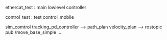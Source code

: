 ethercat_test : main lowlevel controller    
   
   control_test : test
   control_mobile 
   
sim_comtrol tracking_pd_controller --> path_plan velocity_plan --> rostopic pub /move_base_simple ... 

